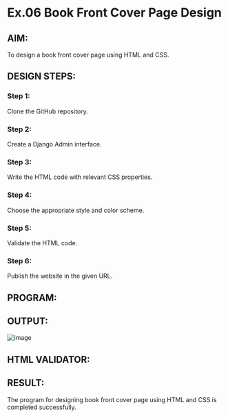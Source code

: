 # Ex.06 Book Front Cover Page Design
## AIM:
To design a book front cover page using HTML and CSS.

## DESIGN STEPS:

### Step 1:
Clone the GitHub repository.

### Step 2:
Create a Django Admin interface.

### Step 3:
Write the HTML code with relevant CSS properties.

### Step 4:
Choose the appropriate style and color scheme.

### Step 5:
Validate the HTML code.

### Step 6:
Publish the website in the given URL.

## PROGRAM:


## OUTPUT:
![image](https://github.com/Nachiyarr/cover/assets/113497340/9af0bae6-4abd-487b-ba38-7613142f332e)


## HTML VALIDATOR:


## RESULT:
The program for designing book front cover page using HTML and CSS is completed successfully.

